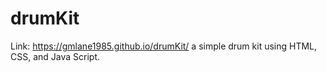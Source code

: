 # drumKit
Link: https://gmlane1985.github.io/drumKit/
a simple drum kit using HTML, CSS, and Java Script.
